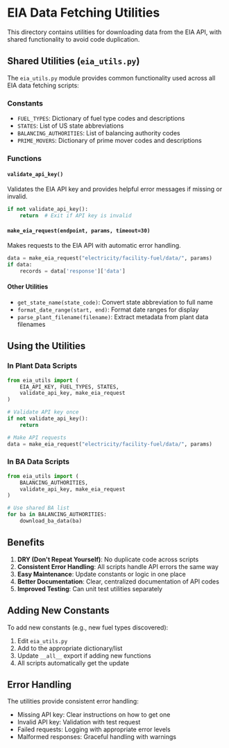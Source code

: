 # EIA Data Fetching Utilities

This directory contains utilities for downloading data from the EIA API, with shared functionality to avoid code duplication.

## Shared Utilities (`eia_utils.py`)

The `eia_utils.py` module provides common functionality used across all EIA data fetching scripts:

### Constants
- `FUEL_TYPES`: Dictionary of fuel type codes and descriptions
- `STATES`: List of US state abbreviations
- `BALANCING_AUTHORITIES`: List of balancing authority codes
- `PRIME_MOVERS`: Dictionary of prime mover codes and descriptions

### Functions

#### `validate_api_key()`
Validates the EIA API key and provides helpful error messages if missing or invalid.
```python
if not validate_api_key():
    return  # Exit if API key is invalid
```

#### `make_eia_request(endpoint, params, timeout=30)`
Makes requests to the EIA API with automatic error handling.
```python
data = make_eia_request("electricity/facility-fuel/data/", params)
if data:
    records = data['response']['data']
```

#### Other Utilities
- `get_state_name(state_code)`: Convert state abbreviation to full name
- `format_date_range(start, end)`: Format date ranges for display
- `parse_plant_filename(filename)`: Extract metadata from plant data filenames

## Using the Utilities

### In Plant Data Scripts
```python
from eia_utils import (
    EIA_API_KEY, FUEL_TYPES, STATES,
    validate_api_key, make_eia_request
)

# Validate API key once
if not validate_api_key():
    return

# Make API requests
data = make_eia_request("electricity/facility-fuel/data/", params)
```

### In BA Data Scripts
```python
from eia_utils import (
    BALANCING_AUTHORITIES,
    validate_api_key, make_eia_request
)

# Use shared BA list
for ba in BALANCING_AUTHORITIES:
    download_ba_data(ba)
```

## Benefits

1. **DRY (Don't Repeat Yourself)**: No duplicate code across scripts
2. **Consistent Error Handling**: All scripts handle API errors the same way
3. **Easy Maintenance**: Update constants or logic in one place
4. **Better Documentation**: Clear, centralized documentation of API codes
5. **Improved Testing**: Can unit test utilities separately

## Adding New Constants

To add new constants (e.g., new fuel types discovered):

1. Edit `eia_utils.py`
2. Add to the appropriate dictionary/list
3. Update `__all__` export if adding new functions
4. All scripts automatically get the update

## Error Handling

The utilities provide consistent error handling:
- Missing API key: Clear instructions on how to get one
- Invalid API key: Validation with test request
- Failed requests: Logging with appropriate error levels
- Malformed responses: Graceful handling with warnings